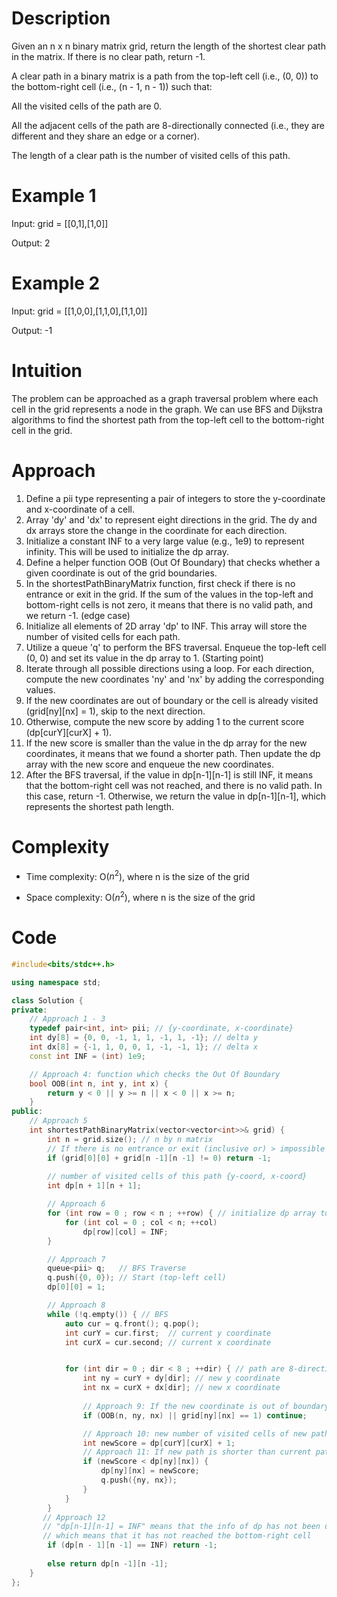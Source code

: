 # Description
Given an n x n binary matrix grid, return the length of the shortest clear path in the matrix. If there is no clear path, return -1.

A clear path in a binary matrix is a path from the top-left cell (i.e., (0, 0)) to the bottom-right cell (i.e., (n - 1, n - 1)) such that:

All the visited cells of the path are 0.

All the adjacent cells of the path are 8-directionally connected (i.e., they are different and they share an edge or a corner).

The length of a clear path is the number of visited cells of this path.

# Example 1
Input: grid = [[0,1],[1,0]]

Output: 2

# Example 2
Input: grid = [[1,0,0],[1,1,0],[1,1,0]]

Output: -1

# Intuition
<!-- Describe your first thoughts on how to solve this problem. -->
The problem can be approached as a graph traversal problem where each cell in the grid represents a node in the graph. We can use BFS and Dijkstra algorithms to find the shortest path from the top-left cell to the bottom-right cell in the grid.


# Approach
<!-- Describe your approach to solving the problem. -->
1. Define a pii type representing a pair of integers to store the y-coordinate and x-coordinate of a cell.
2. Array 'dy' and 'dx' to represent eight directions in the grid. The dy and dx arrays store the change in the coordinate for each direction.
3. Initialize a constant INF to a very large value (e.g., 1e9) to represent infinity. This will be used to initialize the dp array.
4. Define a helper function OOB (Out Of Boundary) that checks whether a given coordinate is out of the grid boundaries.
5. In the shortestPathBinaryMatrix function, first check if there is no entrance or exit in the grid. If the sum of the values in the top-left and bottom-right cells is not zero, it means that there is no valid path, and we return -1. (edge case)
6. Initialize all elements of 2D array 'dp' to INF. This array will store the number of visited cells for each path.
7. Utilize a queue 'q' to perform the BFS traversal. Enqueue the top-left cell (0, 0) and set its value in the dp array to 1. (Starting point)
8. Iterate through all possible directions using a loop. For each direction, compute the new coordinates 'ny' and 'nx' by adding the corresponding values.
9. If the new coordinates are out of boundary or the cell is already visited (grid[ny][nx] = 1), skip to the next direction.
10. Otherwise, compute the new score by adding 1 to the current score (dp[curY][curX] + 1).
11. If the new score is smaller than the value in the dp array for the new coordinates, it means that we found a shorter path. Then update the dp array with the new score and enqueue the new coordinates.
12. After the BFS traversal, if the value in dp[n-1][n-1] is still INF, it means that the bottom-right cell was not reached, and there is no valid path. In this case, return -1. Otherwise, we return the value in dp[n-1][n-1], which represents the shortest path length.

# Complexity
- Time complexity: O($n^2$), where n is the size of the grid
<!-- Add your time complexity here, e.g. $$O(n)$$ -->

- Space complexity: O($n^2$), where n is the size of the grid
<!-- Add your space complexity here, e.g. $$O(n)$$ -->

# Code
``` cpp
#include<bits/stdc++.h>

using namespace std;

class Solution {
private: 
    // Approach 1 - 3
    typedef pair<int, int> pii; // {y-coordinate, x-coordinate}
    int dy[8] = {0, 0, -1, 1, 1, -1, 1, -1}; // delta y
    int dx[8] = {-1, 1, 0, 0, 1, -1, -1, 1}; // delta x
    const int INF = (int) 1e9;

    // Approach 4: function which checks the Out Of Boundary
    bool OOB(int n, int y, int x) { 
        return y < 0 || y >= n || x < 0 || x >= n;
    }
public:
    // Approach 5
    int shortestPathBinaryMatrix(vector<vector<int>>& grid) {
        int n = grid.size(); // n by n matrix
        // If there is no entrance or exit (inclusive or) > impossible to finish traverse (edge case)
        if (grid[0][0] + grid[n -1][n -1] != 0) return -1;
        
        // number of visited cells of this path {y-coord, x-coord}
        int dp[n + 1][n + 1];  

        // Approach 6 
        for (int row = 0 ; row < n ; ++row) { // initialize dp array to INF: greedy approach
            for (int col = 0 ; col < n; ++col) 
                dp[row][col] = INF;
        }

        // Approach 7
        queue<pii> q;   // BFS Traverse 
        q.push({0, 0}); // Start (top-left cell)
        dp[0][0] = 1;

        // Approach 8
        while (!q.empty()) { // BFS 
            auto cur = q.front(); q.pop(); 
            int curY = cur.first;  // current y coordinate
            int curX = cur.second; // current x coordinate


            for (int dir = 0 ; dir < 8 ; ++dir) { // path are 8-directionally connected
                int ny = curY + dy[dir]; // new y coordinate
                int nx = curX + dx[dir]; // new x coordinate
                
                // Approach 9: If the new coordinate is out of boundary or non visited cell, don't proceed travers
                if (OOB(n, ny, nx) || grid[ny][nx] == 1) continue;

                // Approach 10: new number of visited cells of new path
                int newScore = dp[curY][curX] + 1;
                // Approach 11: If new path is shorter than current path
                if (newScore < dp[ny][nx]) {
                    dp[ny][nx] = newScore; 
                    q.push({ny, nx}); 
                }
            }
        }
       // Approach 12
       // "dp[n-1][n-1] = INF" means that the info of dp has not been updated,
       // which means that it has not reached the bottom-right cell 
        if (dp[n - 1][n -1] == INF) return -1;
        
        else return dp[n -1][n -1]; 
    }
};
```